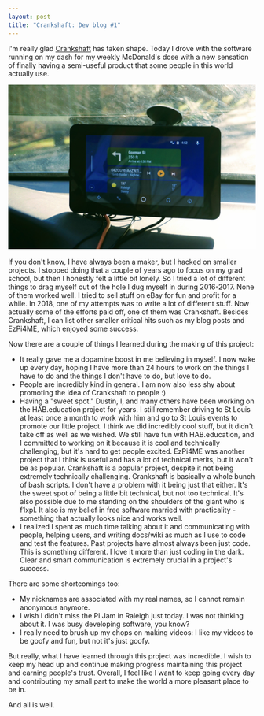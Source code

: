 ```yaml
---
layout: post
title: "Crankshaft: Dev blog #1"
---
```


I'm really glad [Crankshaft](http://getcrankshaft.com) has taken shape. Today I drove with the software running on my dash for my weekly McDonald's dose with a new sensation of finally having a semi-useful product that some people in this world actually use. 

![Forecast: Sunny](/assets/posts-images/crankshaft-1.jpg)

If you don't know, I have always been a maker, but I hacked on smaller projects. I stopped doing that a couple of years ago to focus on my grad school, but then I honestly felt a little bit lonely. So I tried a lot of different things to drag myself out of the hole I dug myself in during 2016-2017. None of them worked well. I tried to sell stuff on eBay for fun and profit for a while. In 2018, one of my attempts was to write a lot of different stuff. Now actually some of the efforts paid off, one of them was Crankshaft. Besides Crankshaft, I can list other smaller critical hits such as my blog posts and EzPi4ME, which enjoyed some success.

Now there are a couple of things I learned during the making of this project:

- It really gave me a dopamine boost in me believing in myself. I now wake up every day, hoping I have more than 24 hours to work on the things I have to do and the things I don't have to do, but love to do. 
- People are incredibly kind in general. I am now also less shy about promoting the idea of Crankshaft to people :)
- Having a "sweet spot." Dustin, I, and many others have been working on the HAB.education project for years. I still remember driving to St Louis at least once a month to work with him and go to St Louis events to promote our little project. I think we did incredibly cool stuff, but it didn't take off as well as we wished. We still have fun with HAB.education, and I committed to working on it because it is cool and technically challenging, but it's hard to get people excited. EzPi4ME was another project that I think is useful and has a lot of technical merits, but it won't be as popular. Crankshaft is a popular project, despite it not being extremely technically challenging. Crankshaft is basically a whole bunch of bash scripts. I don't have a problem with it being just that either. It's the sweet spot of being a little bit technical, but not too technical. It's also possible due to me standing on the shoulders of the giant who is f1xpl. It also is my belief in free software married with practicality - something that actually looks nice and works well.
- I realized I spent as much time talking about it and communicating with people, helping users, and writing docs/wiki as much as I use to code and test the features. Past projects have almost always been just code. This is something different. I love it more than just coding in the dark. Clear and smart communication is extremely crucial in a project's success. 

There are some shortcomings too:

- My nicknames are associated with my real names, so I cannot remain anonymous anymore.
- I wish I didn't miss the Pi Jam in Raleigh just today. I was not thinking about it. I was busy developing software, you know?
- I really need to brush up my chops on making videos: I like my videos to be goofy and fun, but not it's just goofy.

But really, what I have learned through this project was incredible. I wish to keep my head up and continue making progress maintaining this project and earning people's trust. Overall, I feel like I want to keep going every day and contributing my small part to make the world a more pleasant place to be in.

And all is well.
